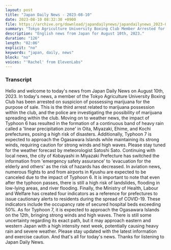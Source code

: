 ```yaml
---
layout: post
title: "Japan Daily News - 2023-08-10"
date: 2023-08-10 08:32:30 +0900
file: https://archive.org/download/japandailynews/japandailynews_2023-08-10.mp3
summary: "Tokyo Agriculture University Boxing Club Member Arrested for Marijuana Possession / Typhoon 7 Approaching Ogasawara Islands, & more…"
description: "English news from Japan for August 10th, 2023."
duration: "126"
length: "02:06"
explicit: "no"
keywords: "japan, daily, news"
block: "no"
voices: "'Rachel' from ElevenLabs"
---
```


### Transcript

Hello and welcome to today's news from Japan Daily News on August 10th, 2023. In today's news, a member of the Tokyo Agriculture University Boxing Club has been arrested on suspicion of possessing marijuana for the purpose of sale. This is the third arrest related to marijuana possession within the club, and the police are investigating the possibility of marijuana spreading within the club. Moving on to weather news, the impact of Typhoon 6 has resulted in the formation of a continuous band of heavy rain called a 'linear precipitation zone' in Oita, Miyazaki, Ehime, and Kochi prefectures, posing a high risk of disasters. Additionally, Typhoon 7 is expected to approach the Ogasawara Islands while maintaining its strong winds, requiring caution for strong winds and high waves. Please stay tuned for the weather forecast by meteorologist Satoshi Sato. Continuing with local news, the city of Kobayashi in Miyazaki Prefecture has switched the information from 'emergency safety assurance' to 'evacuation for the elderly and others' as the risk of hazards has decreased. In aviation news, numerous flights to and from airports in Kyushu are expected to be canceled due to the impact of Typhoon 6. It is important to note that even after the typhoon passes, there is still a high risk of landslides, flooding in low-lying areas, and river flooding. Finally, the Ministry of Health, Labour and Welfare has created four indicators as a reference for prefectures to issue cautionary alerts to residents during the spread of COVID-19. These indicators include the occupancy rate of secured hospital beds exceeding 50%. As for Typhoon 7, it is expected to approach the Ogasawara Islands on the 12th, bringing strong winds and high waves. There is still some uncertainty regarding its exact path, but it may approach eastern and western Japan with a high intensity next week, potentially causing heavy rain and severe weather. Please stay updated with the latest information and exercise caution.   And that's all for today's news. Thanks for listening to Japan Daily News.
